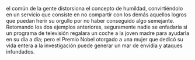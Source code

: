 el común de la gente distorsiona el concepto de humildad, convirtiéndolo en
 un servicio que consiste en no compartir con los demás aquellos logros que puedan herir 
 su orgullo por no haber conseguido algo semejante. Retomando los dos 
 ejemplos 
 anteriores, seguramente nadie se enfadaría si un programa de televisión regalara un 
 coche a la joven madre para ayudarla en su día a día; pero el Premio Nobel otorgado a 
 una mujer que dedicó su vida entera a la investigación puede generar un 
 mar de envidia 
 y ataques infundados.


 